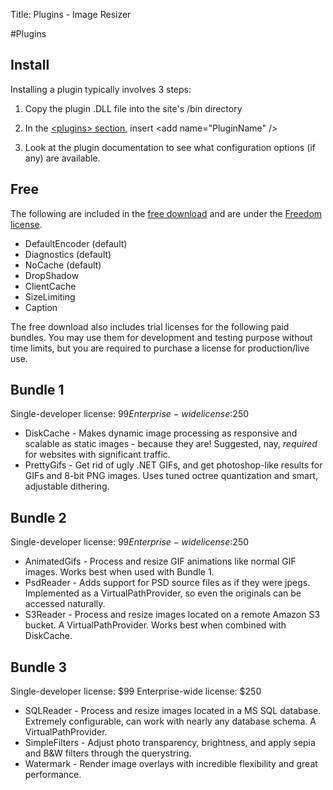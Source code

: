 Title: Plugins - Image Resizer

#Plugins

## Install

Installing a plugin typically involves 3 steps:

1) Copy the plugin .DLL file into the site's /bin directory

2) In the [&lt;plugins> section](/docs/configuration), insert &lt;add name="PluginName" />

3) Look at the plugin documentation to see what configuration options (if any) are available.

## Free

The following are included in the [free download](/download) and are under the [Freedom license](/licenses/freedom).

* DefaultEncoder (default)
* Diagnostics (default)
* NoCache (default)
* DropShadow 
* ClientCache
* SizeLimiting
* Caption

The free download also includes trial licenses for the following paid bundles. You may use them for development and testing purpose without time limits, but you 
are required to purchase a license for production/live use. 

## Bundle 1

Single-developer license: $99
Enterprise-wide license:$250

* DiskCache - Makes dynamic image processing as responsive and scalable as static images - because they are! Suggested, nay, *required* for websites with significant traffic.
* PrettyGifs - Get rid of ugly .NET GIFs, and get photoshop-like results for GIFs and 8-bit PNG images. Uses tuned octree quantization and smart, adjustable dithering.

## Bundle 2

Single-developer license: $99
Enterprise-wide license:$250

* AnimatedGifs - Process and resize GIF animations like normal GIF images. Works best when used with Bundle 1.
* PsdReader - Adds support for PSD source files as if they were jpegs. Implemented as a VirtualPathProvider, so even the originals can be accessed naturally.
* S3Reader - Process and resize images located on a remote Amazon S3 bucket. A VirtualPathProvider. Works best when combined with DiskCache.

## Bundle 3

Single-developer license: $99
Enterprise-wide license: $250

* SQLReader - Process and resize images located in a MS SQL database. Extremely configurable, can work with nearly any database schema. A VirtualPathProvider.
* SimpleFilters - Adjust photo transparency, brightness, and apply sepia and B&W filters through the querystring.
* Watermark - Render image overlays with incredible flexibility and great performance.
